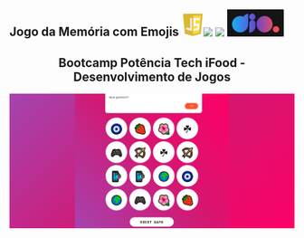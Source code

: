 ## Jogo da Memória com Emojis <img src="https://github.com/MGBrave/gamejs_detona_Ralph_Dio/blob/main/jsgame-detona-ralph/src/images/js.png?raw=true" width="38" /><img src="https://cdn.jsdelivr.net/gh/devicons/devicon/icons/css3/css3-original-wordmark.svg" width="50" /> <img src="https://cdn.jsdelivr.net/gh/devicons/devicon/icons/html5/html5-original-wordmark.svg" width="50" /> <img src="https://github.com/MGBrave/certificados/blob/main/logo%20dio.jpg?raw=true" width="100" />

<h2 align="center"> Bootcamp Potência Tech iFood - Desenvolvimento de Jogos </h2>


<a href="https://github.com/MGBrave/Games/blob/main/jogo-da-memoria-com-emojis-main/src/images/printemojis.png?raw=true"> <img src="https://github.com/MGBrave/Games/blob/main/jogo-da-memoria-com-emojis-main/src/images/printemojis.png?raw=true" /> </a>

[](https://github.com/MGBrave/Games/blob/main/jogo-da-memoria-com-emojis-main/src/images/printemojis.png?raw=true)
